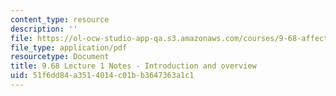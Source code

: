 ```yaml
---
content_type: resource
description: ''
file: https://ol-ocw-studio-app-qa.s3.amazonaws.com/courses/9-68-affect-neurobiological-psychological-and-sociocultural-counterparts-of-feelings-spring-2013/51f6dd84a3514014c01bb3647363a1c1_MIT9_68S13_Lect1.pdf
file_type: application/pdf
resourcetype: Document
title: 9.68 Lecture 1 Notes - Introduction and overview
uid: 51f6dd84-a351-4014-c01b-b3647363a1c1
---
```

